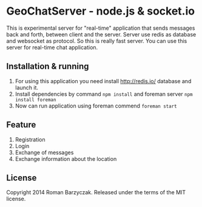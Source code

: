 GeoChatServer - node.js & socket.io
=============

This is experimental server for "real-time" application that sends messages back and forth, between client and the server.
Server use redis as database and websocket as protocol. So this is really fast server. You can use this server for real-time chat application. 

Installation & running
-------------

1. For using this application you need install http://redis.io/ database and launch it. 
2. Install dependencies by command `npm install` and foreman server `npm install foreman`
3. Now can run application using foreman commend `foreman start`

Feature
-------------

1. Registration
2. Login
3. Exchange of messages 
4. Exchange information about the location

License
-------

Copyright 2014 Roman Barzyczak. Released under the terms of the MIT license.
